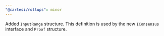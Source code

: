 ```yaml
---
"@cartesi/rollups": minor
---
```


Added `InputRange` structure.
This definition is used by the new `IConsensus` interface and `Proof` structure.
